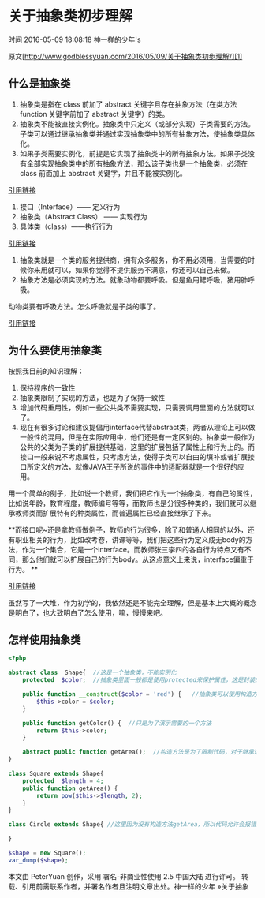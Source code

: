 # 关于抽象类初步理解

 时间 2016-05-09 18:08:18  神一样的少年's

原文[http://www.godblessyuan.com/2016/05/09/关于抽象类初步理解/][1]


## 什么是抽象类

1. 抽象类是指在 class 前加了 abstract 关键字且存在抽象方法（在类方法 function 关键字前加了 abstract 关键字）的类。
1. 抽象类不能被直接实例化。抽象类中只定义（或部分实现）子类需要的方法。子类可以通过继承抽象类并通过实现抽象类中的所有抽象方法，使抽象类具体化。
1. 如果子类需要实例化，前提是它实现了抽象类中的所有抽象方法。如果子类没有全部实现抽象类中的所有抽象方法，那么该子类也是一个抽象类，必须在 class 前面加上 abstract 关键字，并且不能被实例化。

[引用链接][3]
1. 接口（Interface）—— 定义行为
1. 抽象类（Abstract Class） —— 实现行为
1. 具体类（class）——执行行为

[引用链接][4]
1. 抽象类就是一个类的服务提供商，拥有众多服务，你不用必须用，当需要的时候你来用就可以，如果你觉得不提供服务不满意，你还可以自己来做。
1. 抽象方法是必须实现的方法。就象动物都要呼吸。但是鱼用鳃呼吸，猪用肺呼吸。

动物类要有呼吸方法。怎么呼吸就是子类的事了。

[引用链接][5]

## 为什么要使用抽象类

按照我目前的知识理解：

1. 保持程序的一致性
1. 抽象类限制了实现的方法，也是为了保持一致性
1. 增加代码重用性，例如一些公共类不需要实现，只需要调用里面的方法就可以了。
1. 现在有很多讨论和建议提倡用interface代替abstract类，两者从理论上可以做一般性的混用，但是在实际应用中，他们还是有一定区别的。抽象类一般作为公共的父类为子类的扩展提供基础，这里的扩展包括了属性上和行为上的。而接口一般来说不考虑属性，只考虑方法，使得子类可以自由的填补或者扩展接口所定义的方法，就像JAVA王子所说的事件中的适配器就是一个很好的应用。

用一个简单的例子，比如说一个教师，我们把它作为一个抽象类，有自己的属性，比如说年龄，教育程度，教师编号等等，而教师也是分很多种类的，我们就可以继承教师类而扩展特有的种类属性，而普遍属性已经直接继承了下来。 

**而接口呢~还是拿教师做例子，教师的行为很多，除了和普通人相同的以外，还有职业相关的行为，比如改考卷，讲课等等，我们把这些行为定义成无body的方 法，作为一个集合，它是一个interface。而教师张三李四的各自行为特点又有不同，那么他们就可以扩展自己的行为body。从这点意义上来说，interface偏重于行为。 **

[引用链接][5]

虽然写了一大堆，作为初学的，我依然还是不能完全理解，但是基本上大概的概念是明白了，也大致明白了怎么使用，嘛，慢慢来吧。

## 怎样使用抽象类

```php  
<?php

abstract class  Shape{  //这是一个抽象类，不能实例化
    protected  $color;  //抽象类里面一般都是使用protected来保护属性，这是封装的意义

    public function __construct($color = 'red') {   //抽象类可以使用构造方法，主要是为了方便代码重用，构造方法里面也可以使用默认参数，当没有配置参数的时候，就会使用默认的参数，写法如上
        $this->color = $color;
    }

    public function getColor() {  //只是为了演示需要的一个方法
        return $this->color;
    }

    abstract public function getArea();  //构造方法是为了限制代码，对于继承这个构造类的子类，必须限制拥有这个构造方法，主要为了保持代码一致性。
}

class Square extends Shape{
    protected  $length = 4;
    public function getArea() {
        return pow($this->$length, 2);
    }
}

class Circle extends Shape{ //这里因为没有构造方法getArea，所以代码允许会报错的。

}

$shape = new Square();
var_dump($shape);
```
    

本文由 PeterYuan 创作，采用 署名-非商业性使用 2.5 中国大陆 进行许可。 转载、引用前需联系作者，并署名作者且注明文章出处。神一样的少年 »关于抽象

[1]: http://www.godblessyuan.com/2016/05/09/关于抽象类初步理解/
[3]: http://blog.csdn.net/sunlylorn/article/details/6124319
[4]: http://www.howzhi.com/group/php/discuss/10060
[5]: http://chengxudaren.com/index.php?act=article&op=detail&a_id=152